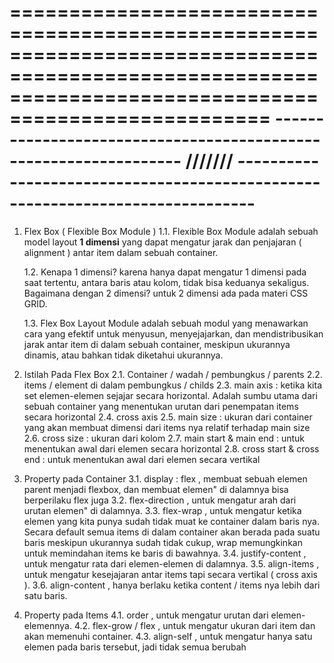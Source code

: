 ========================================================================================================================================================
----------------------------------------------------------------- /////// ------------------------------------------------------------------------------
========================================================================================================================================================

1. Flex Box ( Flexible Box Module )
    1.1. Flexible Box Module adalah sebuah model layout **1 dimensi** yang dapat mengatur jarak dan penjajaran ( alignment ) antar item dalam
        sebuah container.

    1.2. Kenapa 1 dimensi? karena hanya dapat mengatur 1 dimensi pada saat tertentu, antara baris atau kolom, tidak bisa keduanya sekaligus.
        Bagaimana dengan 2 dimensi? untuk 2 dimensi ada pada materi CSS GRID.

    1.3. Flex Box Layout Module adalah sebuah modul yang menawarkan cara yang efektif untuk menyusun, menyejajarkan, dan mendistribusikan
        jarak antar item di dalam sebuah container, meskipun ukurannya dinamis, atau bahkan tidak diketahui ukurannya.

2. Istilah Pada Flex Box
    2.1. Container / wadah / pembungkus / parents
    2.2. items / element di dalam pembungkus / childs
    2.3. main axis : ketika kita set elemen-elemen sejajar secara horizontal. Adalah sumbu utama dari sebuah container yang menentukan urutan dari
        penempatan items secara horizontal
    2.4. cross axis
    2.5. main size : ukuran dari container yang akan membuat dimensi dari items nya relatif terhadap main size
    2.6. cross size : ukuran dari kolom
    2.7. main start & main end : untuk menentukan awal dari elemen secara horizontal
    2.8. cross start & cross end : untuk menentukan awal dari elemen secara vertikal

3. Property pada Container
    3.1. display : flex     , membuat sebuah elemen parent menjadi flexbox, dan membuat elemen" di dalamnya bisa berperilaku flex juga
    3.2. flex-direction     , untuk mengatur arah dari urutan elemen" di dalamnya.
    3.3. flex-wrap          , untuk mengatur ketika elemen yang kita punya sudah tidak muat ke container dalam baris nya.
                              Secara default semua items di dalam container akan berada pada suatu baris meskipun ukurannya sudah tidak cukup,
                              wrap memungkinkan untuk memindahan items ke baris di bawahnya.
    3.4. justify-content    , untuk mengatur rata dari elemen-elemen di dalamnya.
    3.5. align-items        , untuk mengatur kesejajaran antar items tapi secara vertikal ( cross axis ).
    3.6. align-content      , hanya berlaku ketika content / items nya lebih dari satu baris.

4. Property pada Items
    4.1. order              , untuk mengatur urutan dari elemen-elemennya.
    4.2. flex-grow / flex   , untuk mengatur ukuran dari item dan akan memenuhi container.
    4.3. align-self         , untuk mengatur hanya satu elemen pada baris tersebut, jadi tidak semua berubah